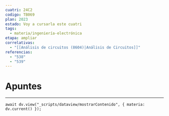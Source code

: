 ```yaml
---
cuatri: 24C2
codigo: TB069
plan: 2023
estado: Voy a cursarla este cuatri
tags:
  - materia/ingeniería-electrónica
etapa: ampliar
correlativas:
  - "[[Análisis de circuitos (8604)|Análisis de Circuitos]]"
referencias:
  - "538"
  - "539"
---
```

# Apuntes
---
```dataviewjs
await dv.view("_scripts/dataview/mostrarContenido", { materia: dv.current() });
```